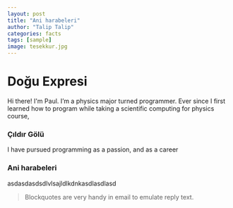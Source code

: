 ```yaml
---
layout: post
title: "Ani harabeleri"
author: "Talip Talip"
categories: facts
tags: [sample]
image: tesekkur.jpg
---
```

# Doğu Expresi
Hi there! I'm Paul. I’m a physics major turned programmer. Ever since I first learned how to program while taking a scientific computing for physics course, 

### Çıldır Gölü
I have pursued programming as a passion, and as a career

### Ani harabeleri
asdasdasdsdlvlsajldlkdnkasdlasdlasd

> Blockquotes are very handy in email to emulate reply text.
